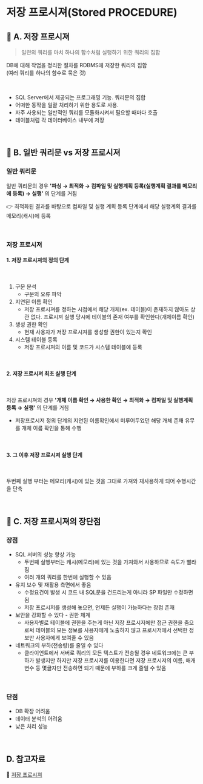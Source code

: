 # 저장 프로시져(Stored PROCEDURE)

## 📌 A. 저장 프로시져

> 일련의 쿼리를 마치 하나의 함수처럼 실행하기 위한 쿼리의 집합

DB에 대해 작업을 정리한 절차를 RDBMS에 저장한 쿼리의 집합<br/>
(여러 쿼리를 하나의 함수로 묶은 것)

<br/>

- SQL Server에서 제공되는 프로그래밍 기능. 쿼리문의 집합
- 어떠한 동작을 일괄 처리하기 위한 용도로 사용.
- 자주 사용되는 일반적인 쿼리를 모듈화시켜서 필요할 때마다 호출
- 테이블처럼 각 데이터베이스 내부에 저장

<br/>

## 📌 B. 일반 쿼리문 vs 저장 프로시져

### 일반 쿼리문

일반 쿼리문의 경우 **'파싱 → 최적화 → 컴파일 및 실행계획 등록(실행계획 결과를 메모리에 등록) → 실행’** 의 단계를 거침

👉 최적화된 결과를 바탕으로 컴파일 및 실행 계획 등록 단계에서 해당 실행계획 결과를 메모리(캐시)에 등록

<br/>

### 저장 프로시져

#### 1. 저장 프로시져의 정의 단계

<br/>

1. 구문 분석
   - 구문의 오류 파악
2. 지연된 이름 확인
   - 저장 프로시져를 정하는 시점에서 해당 개체(ex. 테이블)이 존재하지 않아도 상관 없다. 프로시져 실행 당시에 테이블의 존재 여부를 확인한다(개체이름 확인)
3. 생성 권한 확인
   - 현재 사용자가 저장 프로시져를 생성할 권한이 있는지 확인
4. 시스템 테이블 등록
   - 저장 프로시져의 이름 및 코드가 시스템 테이블에 등록

<br/>

#### 2. 저장 프로시져 최초 실행 단계

<br/>

저장 프로시져의 경우 **'개체 이름 확인 → 사용한 확인 → 최적화 → 컴파일 및 실행계획 등록 → 실행’** 의 단계를 거침

- 저장프로시저 정의 단계의 지연된 이름확인에서 미루어두었던 해당 개체 존재 유무를 개체 이름 확인을 통해 수행

<br/>

#### 3. 그 이후 저장 프로시져 실행 단계

<br/>

두번째 실행 부터는 메모리(캐시)에 있는 것을 그대로 가져와 재사용하게 되어 수행시간을 단축

<br/>

## 📌 C. 저장 프로시져의 장단점

### 장점

- SQL 서버의 성능 향상 가능
  - 두번째 실행부터는 캐시(메모리)에 있는 것을 가져와서 사용하므로 속도가 빨라짐
  - 여러 개의 쿼리를 한번에 실행할 수 있음
- 유지 보수 및 재활용 측면에서 좋음
  - 수정요건이 발생 시 코드 내 SQL문을 건드리는게 아니라 SP 파일만 수정하면 됨
  - 저장 프로시저를 생성해 놓으면, 언제든 실행이 가능하다는 장점 존재
- 보안을 강화할 수 있다 - 권한 체계
  - 사용자별로 테이블에 권한을 주는게 아닌 저장 프로시저에만 접근 권한을 줌으로써 테이블의 모든 정보를 사용자에게 노출하지 않고 프로시저에서 선택한 정보만 사용자에게 보여줄 수 있음
- 네트워크의 부하(전송량)를 줄일 수 있다
  - 클라이언트에서 서버로 쿼리의 모든 텍스트가 전송될 경우 네트워크에는 큰 부하가 발생지만 하지만 저장 프로시저를 이용한다면 저장 프로시저의 이름, 매개변수 등 몇글자만 전송하면 되기 때문에 부하를 크게 줄일 수 있음

<br/>

### 단점

- DB 확장 어려움
- 데이터 분석의 어려움
- 낮은 처리 성능

<br/>

## D. 참고자료

🔗 [저장 프로시져](https://velog.io/@sweet_sumin/%EC%A0%80%EC%9E%A5-%ED%94%84%EB%A1%9C%EC%8B%9C%EC%A0%80-Stored-Procedure)
